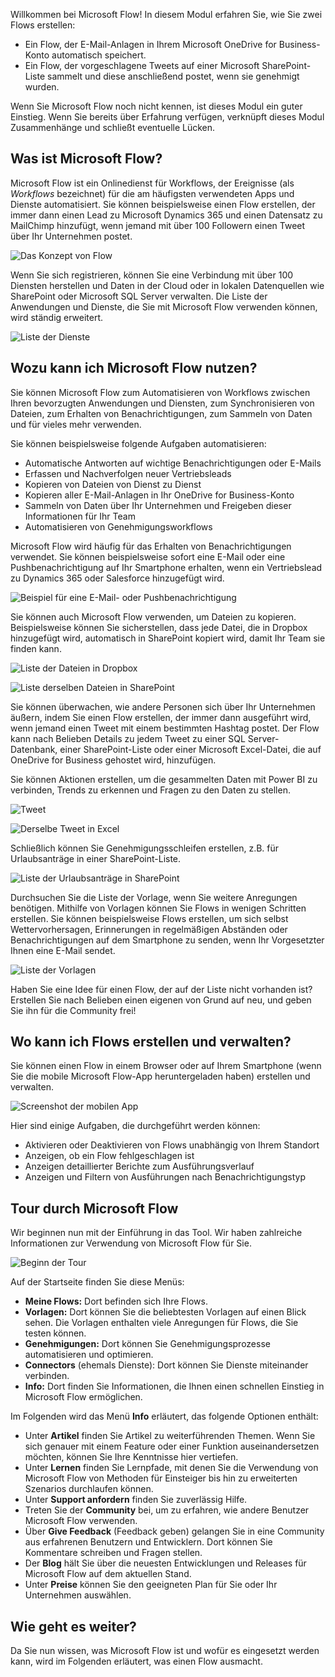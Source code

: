 Willkommen bei Microsoft Flow! In diesem Modul erfahren Sie, wie Sie zwei Flows erstellen:

- Ein Flow, der E-Mail-Anlagen in Ihrem Microsoft OneDrive for Business-Konto automatisch speichert.
- Ein Flow, der vorgeschlagene Tweets auf einer Microsoft SharePoint-Liste sammelt und diese anschließend postet, wenn sie genehmigt wurden.

Wenn Sie Microsoft Flow noch nicht kennen, ist dieses Modul ein guter Einstieg. Wenn Sie bereits über Erfahrung verfügen, verknüpft dieses Modul Zusammenhänge und schließt eventuelle Lücken.

## <a name="what-is-microsoft-flow"></a>Was ist Microsoft Flow?
Microsoft Flow ist ein Onlinedienst für Workflows, der Ereignisse (als *Workflows* bezeichnet) für die am häufigsten verwendeten Apps und Dienste automatisiert. Sie können beispielsweise einen Flow erstellen, der immer dann einen Lead zu Microsoft Dynamics 365 und einen Datensatz zu MailChimp hinzufügt, wenn jemand mit über 100 Followern einen Tweet über Ihr Unternehmen postet.

![Das Konzept von Flow](../media/flow-conceptual.png)

Wenn Sie sich registrieren, können Sie eine Verbindung mit über 100 Diensten herstellen und Daten in der Cloud oder in lokalen Datenquellen wie SharePoint oder Microsoft SQL Server verwalten. Die Liste der Anwendungen und Dienste, die Sie mit Microsoft Flow verwenden können, wird ständig erweitert.

![Liste der Dienste](../media/flow-services.png)

## <a name="what-can-you-do-with-microsoft-flow"></a>Wozu kann ich Microsoft Flow nutzen?

Sie können Microsoft Flow zum Automatisieren von Workflows zwischen Ihren bevorzugten Anwendungen und Diensten, zum Synchronisieren von Dateien, zum Erhalten von Benachrichtigungen, zum Sammeln von Daten und für vieles mehr verwenden. 

Sie können beispielsweise folgende Aufgaben automatisieren:

* Automatische Antworten auf wichtige Benachrichtigungen oder E-Mails
* Erfassen und Nachverfolgen neuer Vertriebsleads
* Kopieren von Dateien von Dienst zu Dienst
* Kopieren aller E-Mail-Anlagen in Ihr OneDrive for Business-Konto
* Sammeln von Daten über Ihr Unternehmen und Freigeben dieser Informationen für Ihr Team
* Automatisieren von Genehmigungsworkflows

Microsoft Flow wird häufig für das Erhalten von Benachrichtigungen verwendet. Sie können beispielsweise sofort eine E-Mail oder eine Pushbenachrichtigung auf Ihr Smartphone erhalten, wenn ein Vertriebslead zu Dynamics 365 oder Salesforce hinzugefügt wird.

![Beispiel für eine E-Mail- oder Pushbenachrichtigung](../media/sales-lead.png)

Sie können auch Microsoft Flow verwenden, um Dateien zu kopieren. Beispielsweise können Sie sicherstellen, dass jede Datei, die in Dropbox hinzugefügt wird, automatisch in SharePoint kopiert wird, damit Ihr Team sie finden kann.

![Liste der Dateien in Dropbox](../media/dropbox-files.png) 

![Liste derselben Dateien in SharePoint](../media/sharepoint-files.png) 

Sie können überwachen, wie andere Personen sich über Ihr Unternehmen äußern, indem Sie einen Flow erstellen, der immer dann ausgeführt wird, wenn jemand einen Tweet mit einem bestimmten Hashtag postet. Der Flow kann nach Belieben Details zu jedem Tweet zu einer SQL Server-Datenbank, einer SharePoint-Liste oder einer Microsoft Excel-Datei, die auf OneDrive for Business gehostet wird, hinzufügen. 

Sie können Aktionen erstellen, um die gesammelten Daten mit Power BI zu verbinden, Trends zu erkennen und Fragen zu den Daten zu stellen.

![Tweet](../media/tweets-to-excel.png)

![Derselbe Tweet in Excel](../media/excel-tweets.png)

Schließlich können Sie Genehmigungsschleifen erstellen, z.B. für Urlaubsanträge in einer SharePoint-Liste.

![Liste der Urlaubsanträge in SharePoint](../media/vacation-requests.png)

Durchsuchen Sie die Liste der Vorlage, wenn Sie weitere Anregungen benötigen. Mithilfe von Vorlagen können Sie Flows in wenigen Schritten erstellen. Sie können beispielsweise Flows erstellen, um sich selbst Wettervorhersagen, Erinnerungen in regelmäßigen Abständen oder Benachrichtigungen auf dem Smartphone zu senden, wenn Ihr Vorgesetzter Ihnen eine E-Mail sendet.

![Liste der Vorlagen](../media/templates-you-might-use.png)

Haben Sie eine Idee für einen Flow, der auf der Liste nicht vorhanden ist? Erstellen Sie nach Belieben einen eigenen von Grund auf neu, und geben Sie ihn für die Community frei!

## <a name="where-can-i-create-and-administer-a-flow"></a>Wo kann ich Flows erstellen und verwalten?

Sie können einen Flow in einem Browser oder auf Ihrem Smartphone (wenn Sie die mobile Microsoft Flow-App heruntergeladen haben) erstellen und verwalten.

![Screenshot der mobilen App](../media/screen-mobile-app.png)

Hier sind einige Aufgaben, die durchgeführt werden können:

* Aktivieren oder Deaktivieren von Flows unabhängig von Ihrem Standort
* Anzeigen, ob ein Flow fehlgeschlagen ist
* Anzeigen detaillierter Berichte zum Ausführungsverlauf
* Anzeigen und Filtern von Ausführungen nach Benachrichtigungstyp

## <a name="a-brief-tour-of-microsoft-flow"></a>Tour durch Microsoft Flow
Wir beginnen nun mit der Einführung in das Tool. Wir haben zahlreiche Informationen zur Verwendung von Microsoft Flow für Sie.

![Beginn der Tour](../media/start-of-tour.png)

Auf der Startseite finden Sie diese Menüs:

* **Meine Flows:** Dort befinden sich Ihre Flows.
* **Vorlagen:** Dort können Sie die beliebtesten Vorlagen auf einen Blick sehen. Die Vorlagen enthalten viele Anregungen für Flows, die Sie testen können.
* **Genehmigungen:** Dort können Sie Genehmigungsprozesse automatisieren und optimieren.
* **Connectors** (ehemals Dienste): Dort können Sie Dienste miteinander verbinden.
* **Info:** Dort finden Sie Informationen, die Ihnen einen schnellen Einstieg in Microsoft Flow ermöglichen.

Im Folgenden wird das Menü **Info** erläutert, das folgende Optionen enthält:

* Unter **Artikel** finden Sie Artikel zu weiterführenden Themen. Wenn Sie sich genauer mit einem Feature oder einer Funktion auseinandersetzen möchten, können Sie Ihre Kenntnisse hier vertiefen.
* Unter **Lernen** finden Sie Lernpfade, mit denen Sie die Verwendung von Microsoft Flow von Methoden für Einsteiger bis hin zu erweiterten Szenarios durchlaufen können.
* Unter **Support anfordern** finden Sie zuverlässig Hilfe.
* Treten Sie der **Community** bei, um zu erfahren, wie andere Benutzer Microsoft Flow verwenden.
* Über **Give Feedback** (Feedback geben) gelangen Sie in eine Community aus erfahrenen Benutzern und Entwicklern. Dort können Sie Kommentare schreiben und Fragen stellen.
* Der **Blog** hält Sie über die neuesten Entwicklungen und Releases für Microsoft Flow auf dem aktuellen Stand.
* Unter **Preise** können Sie den geeigneten Plan für Sie oder Ihr Unternehmen auswählen.

## <a name="whats-next"></a>Wie geht es weiter?
Da Sie nun wissen, was Microsoft Flow ist und wofür es eingesetzt werden kann, wird im Folgenden erläutert, was einen Flow ausmacht.